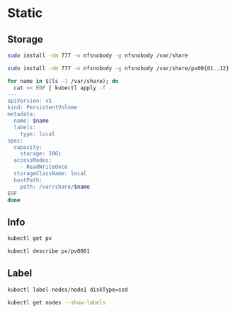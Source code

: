 # Static

## Storage

```sh
sudo install -dm 777 -o nfsnobody -g nfsnobody /var/share
```

```sh
sudo install -dm 777 -o nfsnobody -g nfsnobody /var/share/pv00{01..12}
```

```sh
for name in $(ls -1 /var/share); do
  cat << EOF | kubectl apply -f -
---
apiVersion: v1
kind: PersistentVolume
metadata:
  name: $name
  labels:
    type: local
spec:
  capacity:
    storage: 10Gi
  accessModes:
    - ReadWriteOnce
  storageClassName: local
  hostPath:
    path: /var/share/$name
EOF
done
```

## Info

```sh
kubectl get pv
```

```sh
kubectl describe pv/pv0001
```

## Label

```sh
kubectl label nodes/node1 diskType=ssd
```

```sh
kubectl get nodes --show-labels
```
